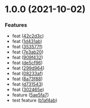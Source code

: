 # 1.0.0 (2021-10-02)


### Features

* feat ([42c2d3c](https://github.com/suspense-dev/handy-formik-2/commit/42c2d3c0183ef88a499db91f49bcb10dbef9ce17))
* feat ([1d431ab](https://github.com/suspense-dev/handy-formik-2/commit/1d431ab04a27f8377b157da35b4a9ee514aff248))
* feat ([353577f](https://github.com/suspense-dev/handy-formik-2/commit/353577f3893c1b420d23c942dff95d1511e6efe2))
* feat ([7e3ab20](https://github.com/suspense-dev/handy-formik-2/commit/7e3ab20b2a5f9e8551f1f1253a21284652a2976f))
* feat ([909f432](https://github.com/suspense-dev/handy-formik-2/commit/909f432b4d35061f1315c133e73e483ad41553a8))
* feat ([de5cf96](https://github.com/suspense-dev/handy-formik-2/commit/de5cf967fce947d399a084583d03e48ccf1f90db))
* feat ([299d964](https://github.com/suspense-dev/handy-formik-2/commit/299d964b9706c72bd797f305acb43f8e327b90fa))
* feat ([08233af](https://github.com/suspense-dev/handy-formik-2/commit/08233af32d48ea6cb7df13adc2f65ad19c256426))
* feat ([8a73f88](https://github.com/suspense-dev/handy-formik-2/commit/8a73f88a3c0fb0d20beb31a78d90b491c56dbb60))
* feat ([d731543](https://github.com/suspense-dev/handy-formik-2/commit/d7315436b4a6014f0010fdf7caca06a51d6f4547))
* feat ([302465e](https://github.com/suspense-dev/handy-formik-2/commit/302465eeb91076c899dac8ff5c36b231ca92c9ba))
* feature ([5ae5fa7](https://github.com/suspense-dev/handy-formik-2/commit/5ae5fa7be5b18e32a221be658c09ddd59a03ae7a))
* test feature ([b1af4ab](https://github.com/suspense-dev/handy-formik-2/commit/b1af4ab728051a79994896b7ff2a25fb03d57f1e))
